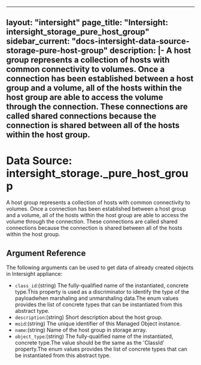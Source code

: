 
---
layout: "intersight"
page_title: "Intersight: intersight_storage_pure_host_group"
sidebar_current: "docs-intersight-data-source-storage-pure-host-group"
description: |-
A host group represents a collection of hosts with common connectivity to volumes. Once a connection has been established between a host group and a volume, all of the hosts within the host group are able to access the volume through the connection. These connections are called shared connections because the connection is shared between all of the hosts within the host group.
---

# Data Source: intersight_storage._pure_host_group
A host group represents a collection of hosts with common connectivity to volumes. Once a connection has been established between a host group and a volume, all of the hosts within the host group are able to access the volume through the connection. These connections are called shared connections because the connection is shared between all of the hosts within the host group.
## Argument Reference
The following arguments can be used to get data of already created objects in Intersight appliance:
* `class_id`:(string) The fully-qualified name of the instantiated, concrete type.This property is used as a discriminator to identify the type of the payloadwhen marshaling and unmarshaling data.The enum values provides the list of concrete types that can be instantiated from this abstract type. 
* `description`:(string) Short description about the host group. 
* `moid`:(string) The unique identifier of this Managed Object instance. 
* `name`:(string) Name of the host group in storage array. 
* `object_type`:(string) The fully-qualified name of the instantiated, concrete type.The value should be the same as the 'ClassId' property.The enum values provides the list of concrete types that can be instantiated from this abstract type. 
